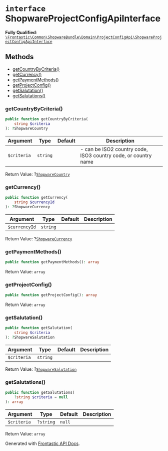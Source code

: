 # `interface`  ShopwareProjectConfigApiInterface

**Fully Qualified**: [`\Frontastic\Common\ShopwareBundle\Domain\ProjectConfigApi\ShopwareProjectConfigApiInterface`](../../../../../src/php/ShopwareBundle/Domain/ProjectConfigApi/ShopwareProjectConfigApiInterface.php)

## Methods

* [getCountryByCriteria()](#getcountrybycriteria)
* [getCurrency()](#getcurrency)
* [getPaymentMethods()](#getpaymentmethods)
* [getProjectConfig()](#getprojectconfig)
* [getSalutation()](#getsalutation)
* [getSalutations()](#getsalutations)

### getCountryByCriteria()

```php
public function getCountryByCriteria(
    string $criteria
): ?ShopwareCountry
```

Argument|Type|Default|Description
--------|----|-------|-----------
`$criteria`|`string`||- can be ISO2 country code, ISO3 country code, or country name

Return Value: ?[`ShopwareCountry`](ShopwareCountry.md)

### getCurrency()

```php
public function getCurrency(
    string $currencyId
): ?ShopwareCurrency
```

Argument|Type|Default|Description
--------|----|-------|-----------
`$currencyId`|`string`||

Return Value: ?[`ShopwareCurrency`](ShopwareCurrency.md)

### getPaymentMethods()

```php
public function getPaymentMethods(): array
```

Return Value: `array`

### getProjectConfig()

```php
public function getProjectConfig(): array
```

Return Value: `array`

### getSalutation()

```php
public function getSalutation(
    string $criteria
): ?ShopwareSalutation
```

Argument|Type|Default|Description
--------|----|-------|-----------
`$criteria`|`string`||

Return Value: ?[`ShopwareSalutation`](ShopwareSalutation.md)

### getSalutations()

```php
public function getSalutations(
    ?string $criteria = null
): array
```

Argument|Type|Default|Description
--------|----|-------|-----------
`$criteria`|`?string`|`null`|

Return Value: `array`

Generated with [Frontastic API Docs](https://github.com/FrontasticGmbH/apidocs).
